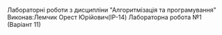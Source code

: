 Лабораторні роботи з дисципліни "Алгоритмізація та програмування"
Виконав:Лемчик Орест Юрійович(ІР-14)
Лабораторна робота №1 (Варіант 11)
